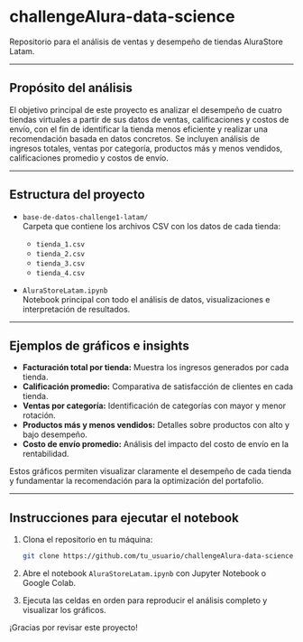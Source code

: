 # challengeAlura-data-science

Repositorio para el análisis de ventas y desempeño de tiendas AluraStore Latam.

---

## Propósito del análisis

El objetivo principal de este proyecto es analizar el desempeño de cuatro tiendas virtuales a partir de sus datos de ventas, calificaciones y costos de envío, con el fin de identificar la tienda menos eficiente y realizar una recomendación basada en datos concretos. Se incluyen análisis de ingresos totales, ventas por categoría, productos más y menos vendidos, calificaciones promedio y costos de envío.

---

## Estructura del proyecto

- `base-de-datos-challenge1-latam/`  
  Carpeta que contiene los archivos CSV con los datos de cada tienda:
  - `tienda_1.csv`
  - `tienda_2.csv`
  - `tienda_3.csv`
  - `tienda_4.csv`

- `AluraStoreLatam.ipynb`  
  Notebook principal con todo el análisis de datos, visualizaciones e interpretación de resultados.

---

## Ejemplos de gráficos e insights

- **Facturación total por tienda:** Muestra los ingresos generados por cada tienda.  
- **Calificación promedio:** Comparativa de satisfacción de clientes en cada tienda.  
- **Ventas por categoría:** Identificación de categorías con mayor y menor rotación.  
- **Productos más y menos vendidos:** Detalles sobre productos con alto y bajo desempeño.  
- **Costo de envío promedio:** Análisis del impacto del costo de envío en la rentabilidad.

Estos gráficos permiten visualizar claramente el desempeño de cada tienda y fundamentar la recomendación para la optimización del portafolio.

---

## Instrucciones para ejecutar el notebook

1. Clona el repositorio en tu máquina:

   ```bash
   git clone https://github.com/tu_usuario/challengeAlura-data-science.git

2. Abre el notebook `AluraStoreLatam.ipynb` con Jupyter Notebook o Google Colab.

3. Ejecuta las celdas en orden para reproducir el análisis completo y visualizar los gráficos.

¡Gracias por revisar este proyecto!
